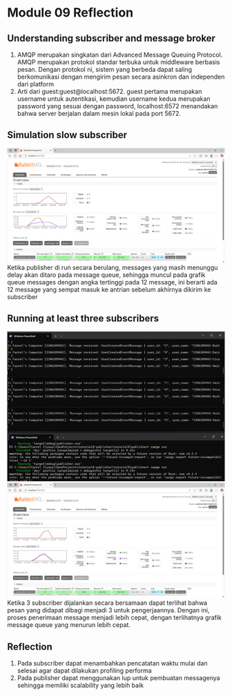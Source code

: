 # Module 09 Reflection

## Understanding subscriber and message broker

1. AMQP merupakan singkatan dari Advanced Message Queuing Protocol. AMQP merupakan protokol standar terbuka untuk 
   middleware berbasis pesan. Dengan protokol ni, sistem yang berbeda dapat saling berkomunikasi dengan mengirim pesan
   secara asinkron dan independen dari platform
2. Arti dari guest:guest@localhost:5672. guest pertama merupakan username untuk autentikasi, kemudian username kedua
   merupakan password yang sesuai dengan password, localhost:6572 menandakan bahwa server berjalan dalam mesin lokal pada
   port 5672.

## Simulation slow subscriber

![slow subscriber chart screenshot](/assets/images/rabbitmq_queue_chart.png)
Ketika publisher di run secara berulang, messages yang masih menunggu delay akan ditaro pada message queue, sehingga muncul
pada grafik queue messages dengan angka tertinggi pada 12 message, ini berarti ada 12 message yang sempat masuk ke
antrian sebelum akhirnya dikirim ke subscriber

## Running at least three subscribers

![multiple subscriber console screenshot](/assets/images/multiple_subscriber_console.png)
![multiple subscriber chart screenshot](/assets/images/rabbitmq_queue_chart_multiple.png)
Ketika 3 subscriber dijalankan secara bersamaan dapat terlihat bahwa pesan yang didapat dibagi menjadi 3 untuk pengerjaannya.
Dengan ini, proses penerimaan message menjadi lebih cepat, dengan terlihatnya grafik message queue yang menurun lebih cepat.

## Reflection

1. Pada subscriber dapat menambahkan pencatatan waktu mulai dan selesai agar dapat dilakukan profiling performa
2. Pada publisher dapat menggunakan lup untuk pembuatan messagenya sehingga memiliki scalability yang lebih baik
